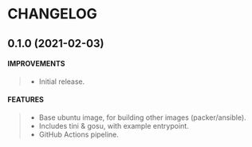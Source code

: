 # CHANGELOG

## 0.1.0 (2021-02-03)
#### IMPROVEMENTS
> * Initial release.
#### FEATURES
> * Base ubuntu image, for building other images (packer/ansible).
> * Includes tini & gosu, with example entrypoint.
> * GitHub Actions pipeline.
